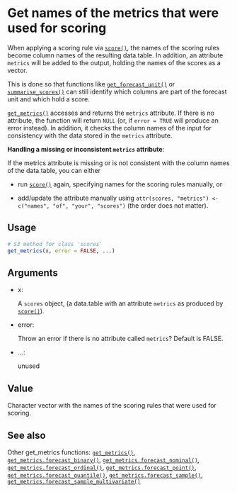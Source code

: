 # Get names of the metrics that were used for scoring

When applying a scoring rule via
[`score()`](https://epiforecasts.io/scoringutils/dev/reference/score.md),
the names of the scoring rules become column names of the resulting
data.table. In addition, an attribute `metrics` will be added to the
output, holding the names of the scores as a vector.

This is done so that functions like
[`get_forecast_unit()`](https://epiforecasts.io/scoringutils/dev/reference/get_forecast_unit.md)
or
[`summarise_scores()`](https://epiforecasts.io/scoringutils/dev/reference/summarise_scores.md)
can still identify which columns are part of the forecast unit and which
hold a score.

[`get_metrics()`](https://epiforecasts.io/scoringutils/dev/reference/get_metrics.md)
accesses and returns the `metrics` attribute. If there is no attribute,
the function will return `NULL` (or, if `error = TRUE` will produce an
error instead). In addition, it checks the column names of the input for
consistency with the data stored in the `metrics` attribute.

**Handling a missing or inconsistent `metrics` attribute**:

If the metrics attribute is missing or is not consistent with the column
names of the data.table, you can either

- run
  [`score()`](https://epiforecasts.io/scoringutils/dev/reference/score.md)
  again, specifying names for the scoring rules manually, or

- add/update the attribute manually using
  `attr(scores, "metrics") <- c("names", "of", "your", "scores")` (the
  order does not matter).

## Usage

``` r
# S3 method for class 'scores'
get_metrics(x, error = FALSE, ...)
```

## Arguments

- x:

  A `scores` object, (a data.table with an attribute `metrics` as
  produced by
  [`score()`](https://epiforecasts.io/scoringutils/dev/reference/score.md)).

- error:

  Throw an error if there is no attribute called `metrics`? Default is
  FALSE.

- ...:

  unused

## Value

Character vector with the names of the scoring rules that were used for
scoring.

## See also

Other get_metrics functions:
[`get_metrics()`](https://epiforecasts.io/scoringutils/dev/reference/get_metrics.md),
[`get_metrics.forecast_binary()`](https://epiforecasts.io/scoringutils/dev/reference/get_metrics.forecast_binary.md),
[`get_metrics.forecast_nominal()`](https://epiforecasts.io/scoringutils/dev/reference/get_metrics.forecast_nominal.md),
[`get_metrics.forecast_ordinal()`](https://epiforecasts.io/scoringutils/dev/reference/get_metrics.forecast_ordinal.md),
[`get_metrics.forecast_point()`](https://epiforecasts.io/scoringutils/dev/reference/get_metrics.forecast_point.md),
[`get_metrics.forecast_quantile()`](https://epiforecasts.io/scoringutils/dev/reference/get_metrics.forecast_quantile.md),
[`get_metrics.forecast_sample()`](https://epiforecasts.io/scoringutils/dev/reference/get_metrics.forecast_sample.md),
[`get_metrics.forecast_sample_multivariate()`](https://epiforecasts.io/scoringutils/dev/reference/get_metrics.forecast_sample_multivariate.md)
